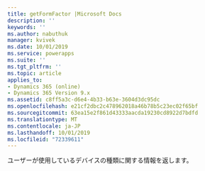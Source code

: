 ```yaml
---
title: getFormFactor |Microsoft Docs
description: ''
keywords: ''
ms.author: nabuthuk
manager: kvivek
ms.date: 10/01/2019
ms.service: powerapps
ms.suite: ''
ms.tgt_pltfrm: ''
ms.topic: article
applies_to:
- Dynamics 365 (online)
- Dynamics 365 Version 9.x
ms.assetid: c8ff5a3c-d6e4-4b33-b63e-3604d3dc95dc
ms.openlocfilehash: e21cf2dbc2c478962018a46b78b5c23ec02f65bf
ms.sourcegitcommit: 63ea15e2f861d43333aacda19230cd8922d7bdfd
ms.translationtype: MT
ms.contentlocale: ja-JP
ms.lasthandoff: 10/01/2019
ms.locfileid: "72339611"
---
```

ユーザーが使用しているデバイスの種類に関する情報を返します。
